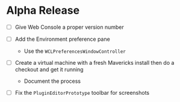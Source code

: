 # Alpha Release

* [ ] Give Web Console a proper version number
* [ ] Add the Environment preference pane
	* Use the `WCLPreferencesWindowController`
* [ ] Create a virtual machine with a fresh Mavericks install then do a checkout and get it running
	* Document the process
* [ ] Fix the `PluginEditorPrototype` toolbar for screenshots

